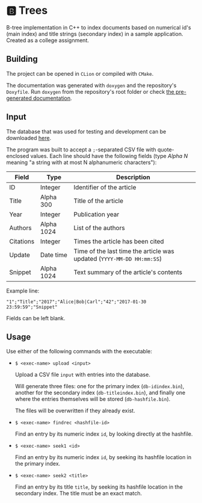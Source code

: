 # 🅱️ Trees

B-tree implementation in C++ to index documents based on numerical id's (main index) and title strings (secondary index) in a sample application. Created as a college assignment.

## Building

The project can be opened in `CLion` or compiled with `CMake`.

The documentation was generated with `doxygen` and the repository's `Doxyfile`. Run `doxygen` from the repository's root folder or check [the pre-generated documentation](https://tumut.github.io/BTrees/).

## Input

The database that was used for testing and development can be downloaded [here](https://drive.google.com/file/d/0B5H52GfdcU-WLVJHOWR3UzB0YzQ/view).

The program was built to accept a `;`-separated CSV file with quote-enclosed values. Each line should have the following fields (type _Alpha N_ meaning "a string with at most N alphanumeric characters"):

| Field | Type | Description |
| --- | --- | --- |
| ID | Integer | Identifier of the article |
| Title | Alpha 300 | Title of the article |
| Year | Integer | Publication year |
| Authors | Alpha 1024 | List of the authors |
| Citations | Integer | Times the article has been cited |
| Update | Date time | Time of the last time the article was updated (`YYYY-MM-DD HH:mm:SS`) |
| Snippet | Alpha 1024 | Text summary of the article's contents |

Example line:

`"1";"Title";"2017";"Alice|Bob|Carl";"42";"2017-01-30 23:59:59";"Snippet"`

Fields can be left blank.

## Usage

Use either of the following commands with the executable:

* `$ <exec-name> upload <input>`
	
	Upload a CSV file `input` with entries into the database.

	Will generate three files: one for the primary index (`db-idindex.bin`), another for the secondary index (`db-titleindex.bin`), and finally one where the entries themselves will be stored (`db-hashfile.bin`). 

	The files will be overwritten if they already exist.

* `$ <exec-name> findrec <hashfile-id>`

	Find an entry by its numeric index `id`, by looking directly at the hashfile.

* `$ <exec-name> seek1 <id>`

	Find an entry by its numeric index `id`, by seeking its hashfile location in the primary index.

* `$ <exec-name> seek2 <title>`

	Find an entry by its title `title`, by seeking its hashfile location in the secondary index. The title must be an exact match.
